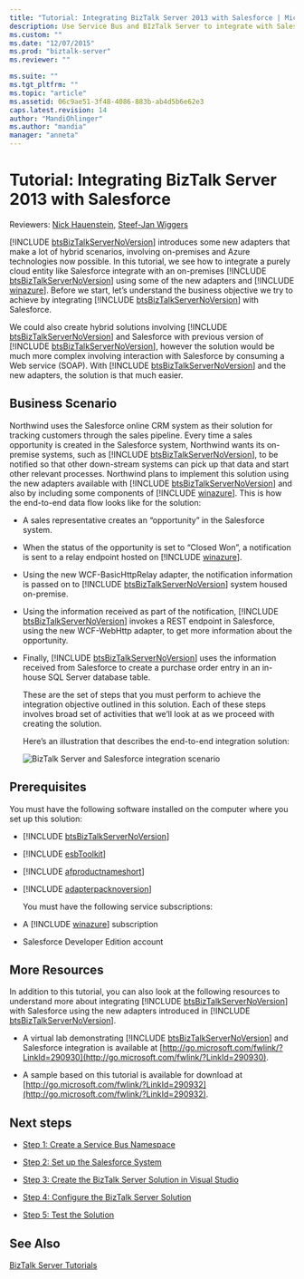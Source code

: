 ```yaml
---
title: "Tutorial: Integrating BizTalk Server 2013 with Salesforce | Microsoft Docs"
description: Use Service Bus and BIzTalk Server to integrate with Salesforce
ms.custom: ""
ms.date: "12/07/2015"
ms.prod: "biztalk-server"
ms.reviewer: ""

ms.suite: ""
ms.tgt_pltfrm: ""
ms.topic: "article"
ms.assetid: 06c9ae51-3f48-4086-883b-ab4d5b6e62e3
caps.latest.revision: 14
author: "MandiOhlinger"
ms.author: "mandia"
manager: "anneta"
---
```

# Tutorial: Integrating BizTalk Server 2013 with Salesforce
Reviewers: [Nick Hauenstein](http://social.msdn.microsoft.com/profile/nick.hauenstein/), [Steef-Jan Wiggers](http://social.msdn.microsoft.com/profile/steef-jan%20wiggers)  

 [!INCLUDE [btsBizTalkServerNoVersion](../includes/btsbiztalkservernoversion-md.md)] introduces some new adapters that make a lot of hybrid scenarios, involving on-premises and Azure technologies now possible. In this tutorial, we see how to integrate a purely cloud entity like Salesforce integrate with an on-premises [!INCLUDE [btsBizTalkServerNoVersion](../includes/btsbiztalkservernoversion-md.md)] using some of the new adapters and [!INCLUDE [winazure](../includes/winazure-md.md)]. Before we start, let’s understand the business objective we try to achieve by integrating [!INCLUDE [btsBizTalkServerNoVersion](../includes/btsbiztalkservernoversion-md.md)] with Salesforce.  

 We could also create hybrid solutions involving [!INCLUDE [btsBizTalkServerNoVersion](../includes/btsbiztalkservernoversion-md.md)] and Salesforce with previous version of [!INCLUDE [btsBizTalkServerNoVersion](../includes/btsbiztalkservernoversion-md.md)], however the solution would be much more complex involving interaction with Salesforce by consuming a Web service (SOAP). With [!INCLUDE [btsBizTalkServerNoVersion](../includes/btsbiztalkservernoversion-md.md)] and the new adapters, the solution is that much easier.  

## Business Scenario  
 Northwind uses the Salesforce online CRM system as their solution for tracking customers through the sales pipeline. Every time a sales opportunity is created in the Salesforce system, Northwind wants its on-premise systems, such as [!INCLUDE [btsBizTalkServerNoVersion](../includes/btsbiztalkservernoversion-md.md)], to be notified so that other down-stream systems can pick up that data and start other relevant processes. Northwind plans to implement this solution using the new adapters available with [!INCLUDE [btsBizTalkServerNoVersion](../includes/btsbiztalkservernoversion-md.md)] and also by including some components of [!INCLUDE [winazure](../includes/winazure-md.md)]. This is how the end-to-end data flow looks like for the solution:  

- A sales representative creates an “opportunity” in the Salesforce system.  

- When the status of the opportunity is set to “Closed Won”, a notification is sent to a relay endpoint hosted on [!INCLUDE [winazure](../includes/winazure-md.md)].  

- Using the new WCF-BasicHttpRelay adapter, the notification information is passed on to [!INCLUDE [btsBizTalkServerNoVersion](../includes/btsbiztalkservernoversion-md.md)] system housed on-premise.  

- Using the information received as part of the notification, [!INCLUDE [btsBizTalkServerNoVersion](../includes/btsbiztalkservernoversion-md.md)] invokes a REST endpoint in Salesforce, using the new WCF-WebHttp adapter, to get more information about the opportunity.  

- Finally, [!INCLUDE [btsBizTalkServerNoVersion](../includes/btsbiztalkservernoversion-md.md)] uses the information received from Salesforce to create a purchase order entry in an in-house SQL Server database table.  

  These are the set of steps that you must perform to achieve the integration objective outlined in this solution. Each of these steps involves broad set of activities that we’ll look at as we proceed with creating the solution.  

  Here’s an illustration that describes the end-to-end integration solution:  

  ![BizTalk Server and Salesforce integration scenario](../core/media/bts-sf-scenario.gif "BTS_SF_Scenario")  

## Prerequisites  
 You must have the following software installed on the computer where you set up this solution:  

- [!INCLUDE [btsBizTalkServerNoVersion](../includes/btsbiztalkservernoversion-md.md)]


- [!INCLUDE [esbToolkit](../includes/esbtoolkit-md.md)]


- [!INCLUDE [afproductnameshort](../includes/afproductnameshort-md.md)]


- [!INCLUDE [adapterpacknoversion](../includes/adapterpacknoversion-md.md)]

  You must have the following service subscriptions:  

- A [!INCLUDE [winazure](../includes/winazure-md.md)] subscription  

- Salesforce Developer Edition account  

## More Resources  
 In addition to this tutorial, you can also look at the following resources to understand more about integrating [!INCLUDE [btsBizTalkServerNoVersion](../includes/btsbiztalkservernoversion-md.md)] with Salesforce using the new adapters introduced in [!INCLUDE [btsBizTalkServerNoVersion](../includes/btsbiztalkservernoversion-md.md)].  

- A virtual lab demonstrating [!INCLUDE [btsBizTalkServerNoVersion](../includes/btsbiztalkservernoversion-md.md)] and Salesforce integration is available at [http://go.microsoft.com/fwlink/?LinkId=290930](http://go.microsoft.com/fwlink/?LinkId=290930).  

- A sample based on this tutorial is available for download at [http://go.microsoft.com/fwlink/?LinkId=290932](http://go.microsoft.com/fwlink/?LinkId=290932).  

## Next steps

-   [Step 1: Create a Service Bus Namespace](../core/step-1-create-a-service-bus-namespace.md)  

-   [Step 2: Set up the Salesforce System](../core/step-2-set-up-the-salesforce-system.md)  

-   [Step 3: Create the BizTalk Server Solution in Visual Studio](../core/step-3-create-the-biztalk-server-solution-in-visual-studio.md)  

-   [Step 4: Configure the BizTalk Server Solution](../core/step-4-configure-the-biztalk-server-solution.md)  

-   [Step 5: Test the Solution](../core/step-5-test-the-solution.md)  

## See Also  
 [BizTalk Server Tutorials](../core/biztalk-server-tutorials.md)